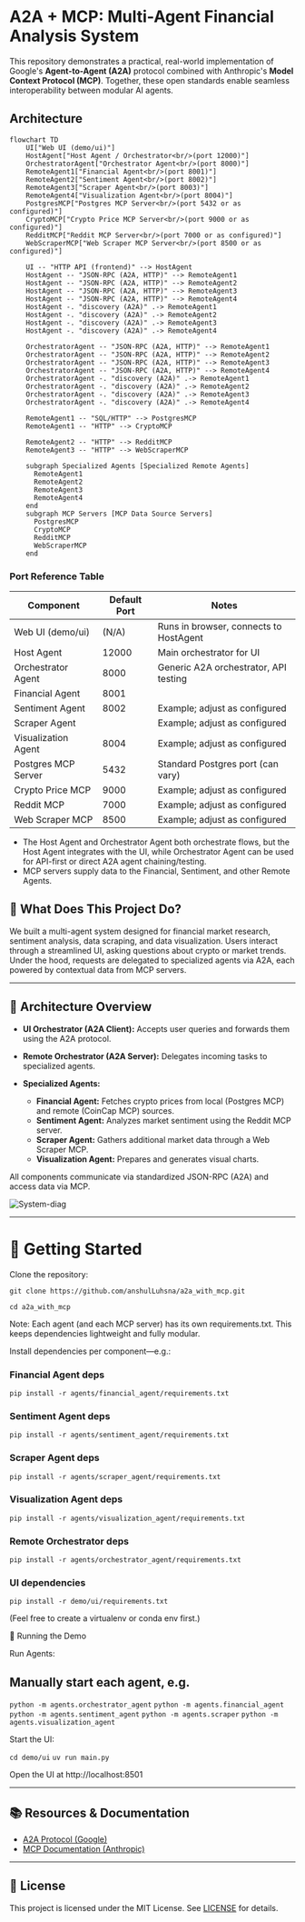 # A2A + MCP: Multi-Agent Financial Analysis System

This repository demonstrates a practical, real-world implementation of Google's **Agent-to-Agent (A2A)** protocol combined with Anthropic's **Model Context Protocol (MCP)**. Together, these open standards enable seamless interoperability between modular AI agents.

## Architecture

```mermaid
flowchart TD
    UI["Web UI (demo/ui)"]
    HostAgent["Host Agent / Orchestrator<br/>(port 12000)"]
    OrchestratorAgent["Orchestrator Agent<br/>(port 8000)"]
    RemoteAgent1["Financial Agent<br/>(port 8001)"]
    RemoteAgent2["Sentiment Agent<br/>(port 8002)"]
    RemoteAgent3["Scraper Agent<br/>(port 8003)"]
    RemoteAgent4["Visualization Agent<br/>(port 8004)"]
    PostgresMCP["Postgres MCP Server<br/>(port 5432 or as configured)"]
    CryptoMCP["Crypto Price MCP Server<br/>(port 9000 or as configured)"]
    RedditMCP["Reddit MCP Server<br/>(port 7000 or as configured)"]
    WebScraperMCP["Web Scraper MCP Server<br/>(port 8500 or as configured)"]

    UI -- "HTTP API (frontend)" --> HostAgent
    HostAgent -- "JSON-RPC (A2A, HTTP)" --> RemoteAgent1
    HostAgent -- "JSON-RPC (A2A, HTTP)" --> RemoteAgent2
    HostAgent -- "JSON-RPC (A2A, HTTP)" --> RemoteAgent3
    HostAgent -- "JSON-RPC (A2A, HTTP)" --> RemoteAgent4
    HostAgent -. "discovery (A2A)" .-> RemoteAgent1
    HostAgent -. "discovery (A2A)" .-> RemoteAgent2
    HostAgent -. "discovery (A2A)" .-> RemoteAgent3
    HostAgent -. "discovery (A2A)" .-> RemoteAgent4

    OrchestratorAgent -- "JSON-RPC (A2A, HTTP)" --> RemoteAgent1
    OrchestratorAgent -- "JSON-RPC (A2A, HTTP)" --> RemoteAgent2
    OrchestratorAgent -- "JSON-RPC (A2A, HTTP)" --> RemoteAgent3
    OrchestratorAgent -- "JSON-RPC (A2A, HTTP)" --> RemoteAgent4
    OrchestratorAgent -. "discovery (A2A)" .-> RemoteAgent1
    OrchestratorAgent -. "discovery (A2A)" .-> RemoteAgent2
    OrchestratorAgent -. "discovery (A2A)" .-> RemoteAgent3
    OrchestratorAgent -. "discovery (A2A)" .-> RemoteAgent4

    RemoteAgent1 -- "SQL/HTTP" --> PostgresMCP
    RemoteAgent1 -- "HTTP" --> CryptoMCP

    RemoteAgent2 -- "HTTP" --> RedditMCP
    RemoteAgent3 -- "HTTP" --> WebScraperMCP

    subgraph Specialized Agents [Specialized Remote Agents]
      RemoteAgent1
      RemoteAgent2
      RemoteAgent3
      RemoteAgent4
    end
    subgraph MCP Servers [MCP Data Source Servers]
      PostgresMCP
      CryptoMCP
      RedditMCP
      WebScraperMCP
    end
```

### Port Reference Table

| Component             | Default Port | Notes                                  |
|-----------------------|-------------|----------------------------------------|
| Web UI (demo/ui)      | (N/A)       | Runs in browser, connects to HostAgent |
| Host Agent            | 12000       | Main orchestrator for UI               |
| Orchestrator Agent    | 8000        | Generic A2A orchestrator, API testing  |
| Financial Agent       | 8001        |                                        |
| Sentiment Agent       | 8002        | Example; adjust as configured          |
| Scraper Agent         |             | Example; adjust as configured          |
| Visualization Agent   | 8004        | Example; adjust as configured          |
| Postgres MCP Server   | 5432        | Standard Postgres port (can vary)      |
| Crypto Price MCP      | 9000        | Example; adjust as configured          |
| Reddit MCP            | 7000        | Example; adjust as configured          |
| Web Scraper MCP       | 8500        | Example; adjust as configured          |

- The Host Agent and Orchestrator Agent both orchestrate flows, but the Host Agent integrates with the UI, while Orchestrator Agent can be used for API-first or direct A2A agent chaining/testing.
- MCP servers supply data to the Financial, Sentiment, and other Remote Agents.

## 🌟 What Does This Project Do?

We built a multi-agent system designed for financial market research, sentiment analysis, data scraping, and data visualization. Users interact through a streamlined UI, asking questions about crypto or market trends. Under the hood, requests are delegated to specialized agents via A2A, each powered by contextual data from MCP servers.

---

## 📌 Architecture Overview

- **UI Orchestrator (A2A Client):** Accepts user queries and forwards them using the A2A protocol.
- **Remote Orchestrator (A2A Server):** Delegates incoming tasks to specialized agents.
- **Specialized Agents:**

  - **Financial Agent:** Fetches crypto prices from local (Postgres MCP) and remote (CoinCap MCP) sources.
  - **Sentiment Agent:** Analyzes market sentiment using the Reddit MCP server.
  - **Scraper Agent:** Gathers additional market data through a Web Scraper MCP.
  - **Visualization Agent:** Prepares and generates visual charts.

All components communicate via standardized JSON-RPC (A2A) and access data via MCP.

![System-diag](https://github.com/user-attachments/assets/bc89650e-a49c-4d9d-a7fd-1d4f7a128cb0)

---

# 🚦 Getting Started

Clone the repository:

`git clone https://github.com/anshulLuhsna/a2a_with_mcp.git`

`cd a2a_with_mcp`

Note: Each agent (and each MCP server) has its own requirements.txt. This keeps dependencies lightweight and fully modular.

Install dependencies per component—e.g.:

### Financial Agent deps

`pip install -r agents/financial_agent/requirements.txt`

### Sentiment Agent deps

`pip install -r agents/sentiment_agent/requirements.txt`

### Scraper Agent deps

`pip install -r agents/scraper_agent/requirements.txt`

### Visualization Agent deps

`pip install -r agents/visualization_agent/requirements.txt`

### Remote Orchestrator deps

`pip install -r agents/orchestrator_agent/requirements.txt`

### UI dependencies

`pip install -r demo/ui/requirements.txt`

(Feel free to create a virtualenv or conda env first.)

🚀 Running the Demo

Run Agents:

## Manually start each agent, e.g.

`python -m agents.orchestrator_agent`
`python -m agents.financial_agent`
`python -m agents.sentiment_agent`
`python -m agents.scraper`
`python -m agents.visualization_agent`

Start the UI:

`cd demo/ui`
`uv run main.py`

Open the UI at http://localhost:8501

---

## 📚 Resources & Documentation

- [A2A Protocol (Google)](https://github.com/google/A2A)
- [MCP Documentation (Anthropic)](https://docs.anthropic.com/en/docs/agents-and-tools/mcp)

---

## 📜 License

This project is licensed under the MIT License. See [LICENSE](LICENSE) for details.
